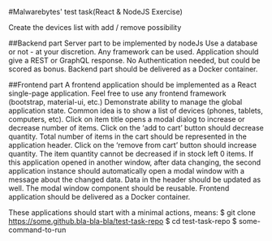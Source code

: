 #Malwarebytes' test task(React & NodeJS Exercise)

Create the devices list with add / remove possibility

##Backend part
Server part to be implemented by nodeJs
Use a database or not - at your discretion.
Any framework can be used.
Application should give a REST or GraphQL response.
No Authentication needed, but could be scored as bonus.
Backend part should be delivered as a Docker container.

##Frontend part
A frontend application should be implemented as a React single-page application.
Feel free to use any frontend framework (bootstrap, material-ui, etc.)
Demonstrate ability to manage the global application state.
Common idea is to show a list of devices (phones, tablets, computers, etc).
Click on item title opens a modal dialog to increase or decrease number of items.
Click on the ‘add to cart’ button should decrease quantity. Total number of items in the cart
should be represented in the application header.
Click on the ‘remove from cart’ button should increase quantity.
The item quantity cannot be decreased if in stock left 0 items.
If this application opened in another window, after data changing, the second application
instance should automatically open a modal window with a message about the changed
data.
Data in the header should be updated as well.
The modal window component should be reusable.
Frontend application should be delivered as a Docker container.

These applications should start with a minimal actions, means:
$ git clone https://some.github.bla-bla-bla/test-task-repo
$ cd test-task-repo
$ some-command-to-run
